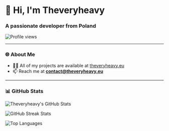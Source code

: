 <h1 align="left">👋 Hi, I'm Theveryheavy</h1>
<h3 align="left">A passionate developer from Poland</h3>

<p align="left">
  <img src="https://komarev.com/ghpvc/?username=theveryheavy&label=Profile%20views&color=0e75b6&style=flat" alt="Profile views" />
</p>

---

### 🌐 About Me

- 👨‍💻 All of my projects are available at [theveryheavy.eu](https://theveryheavy.eu)
- 📫 Reach me at **[contact@theveryheavy.eu](mailto:contact@theveryheavy.eu)**

---

### 📊 GitHub Stats

<p align="left">
  <img src="https://github-readme-stats.vercel.app/api?username=theveryheavy&show_icons=true&theme=radical" alt="Theveryheavy's GitHub Stats" />
</p>

<p align="left">
  <img src="https://github-readme-streak-stats.herokuapp.com/?user=theveryheavy&theme=radical" alt="GitHub Streak Stats" />
</p>

<p align="left">
  <img src="https://github-readme-stats.vercel.app/api/top-langs/?username=theveryheavy&layout=compact&theme=radical" alt="Top Languages" />
</p>
